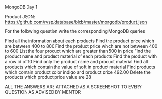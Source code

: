 MongoDB Day 1

Product JSON: https://github.com/rvsp/database/blob/master/mongodb/product.json


For the following question write the corresponding MongoDB queries

Find all the information about each products
Find the product price which are between 400 to 800
Find the product price which are not between 400 to 600
List the four product which are greater than 500 in price 
Find the product name and product material of each products
Find the product with a row id of 10
Find only the product name and product material
Find all products which contain the value of soft in product material 
Find products which contain product color indigo  and product price 492.00
Delete the products which product price value are 28

ALL THE ANSWERS ARE ATTACHED AS A SCREENSHOT TO EVERY QUESTION AS ADVISED BY MENTOR
